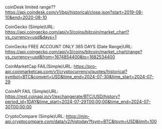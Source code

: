 


coinDesk  limited range??    https://api.coindesk.com/v1/bpi/historical/close.json?start=2019-08-10&end=2020-08-10

CoinGecko (Simple)URL: https://api.coingecko.com/api/v3/coins/bitcoin/market_chart?vs_currency=usd&days=1

CoinGecko FREE ACCOUNT ONLY 365 DAYS (Date Range)URL: https://api.coingecko.com/api/v3/coins/bitcoin/market_chart/range?vs_currency=usd&from=1674854400&to=1682534400


CoinMarketCap  FAIL(Simple)URL: https://pro-api.coinmarketcap.com/v1/cryptocurrency/quotes/historical?symbol=BTC&convert=USD&time_end=2024-07-30&time_start=2024-07-29


CoinAPI  FAIL  (Simple)URL: https://rest.coinapi.io/v1/exchangerate/BTC/USD/history?period_id=1DAY&time_start=2024-07-29T00:00:00&time_end=2024-07-30T00:00:00

CryptoCompare (Simple)URL: https://min-api.cryptocompare.com/data/v2/histoday?fsym=BTC&tsym=USD&limit=100
